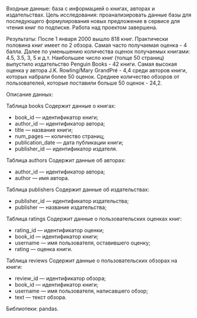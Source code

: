 Входные данные: база с информацией о книгах, авторах и издательствах.
Цель исследования: проанализировать данные базы для последующего формулирования новых предложение в сервисе для чтения книг по подписке.
Работа над проектом завершена.

Результаты: После 1 января 2000 вышло 818 книг. Практически половина книг имеет по 2 обзора. Самая часто получаемая оценка - 4 балла. Далее по уменьшению количества оценок получаемых книгами: 4.5, 3.5, 3, 5 и д.т. Наибольшее число книг (толще 50 страниц) выпустило издательство Penguin Books - 42 книги. Самая высокая оценка у автора J.K. Rowling/Mary GrandPré - 4,4 среди авторов книги, которых набрали более 50 оценок. Среднее количество обзоров от пользователей, которые поставили больше 50 оценок - 24,2.

Описание данных:

Таблица books
Содержит данные о книгах:
* book_id — идентификатор книги;
* author_id — идентификатор автора;
* title — название книги;
* num_pages — количество страниц;
* publication_date — дата публикации книги;
* publisher_id — идентификатор издателя.

Таблица authors
Содержит данные об авторах:
* author_id — идентификатор автора;
* author — имя автора.

Таблица publishers
Содержит данные об издательствах:
* publisher_id — идентификатор издательства;
* publisher — название издательства;

Таблица ratings
Содержит данные о пользовательских оценках книг:
* rating_id — идентификатор оценки;
* book_id — идентификатор книги;
* username — имя пользователя, оставившего оценку;
* rating — оценка книги.

Таблица reviews
Содержит данные о пользовательских обзорах на книги:
* review_id — идентификатор обзора;
* book_id — идентификатор книги;
* username — имя пользователя, написавшего обзор;
* text — текст обзора.

Библиотеки: pandas.
